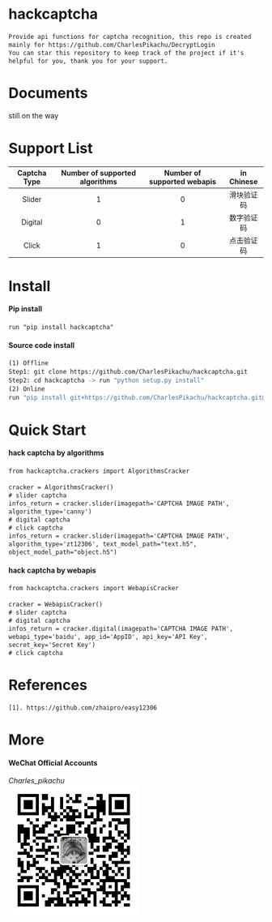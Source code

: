 # hackcaptcha
```
Provide api functions for captcha recognition, this repo is created mainly for https://github.com/CharlesPikachu/DecryptLogin
You can star this repository to keep track of the project if it's helpful for you, thank you for your support.
```

# Documents
still on the way

# Support List
|  Captcha Type        |   Number of supported algorithms    |    Number of supported webapis        |   in Chinese    |
|  :----:              |   :----:                            |    :----:                             |   :----:        |
|  Slider              |   1								 |    0                                  |   滑块验证码    |
|  Digital             |   0								 |    1                                  |   数字验证码    |
|  Click               |   1								 |    0                                  |   点击验证码    |


# Install
#### Pip install
```
run "pip install hackcaptcha"
```
#### Source code install
```sh
(1) Offline
Step1: git clone https://github.com/CharlesPikachu/hackcaptcha.git
Step2: cd hackcaptcha -> run "python setup.py install"
(2) Online
run "pip install git+https://github.com/CharlesPikachu/hackcaptcha.git@master"
```

# Quick Start
#### hack captcha by algorithms
```
from hackcaptcha.crackers import AlgorithmsCracker

cracker = AlgorithmsCracker()
# slider captcha
infos_return = cracker.slider(imagepath='CAPTCHA IMAGE PATH', algorithm_type='canny')
# digital captcha
# click captcha
infos_return = cracker.slider(imagepath='CAPTCHA IMAGE PATH', algorithm_type='zt12306', text_model_path="text.h5", object_model_path="object.h5")
```
#### hack captcha by webapis
```
from hackcaptcha.crackers import WebapisCracker

cracker = WebapisCracker()
# slider captcha
# digital captcha
infos_return = cracker.digital(imagepath='CAPTCHA IMAGE PATH', webapi_type='baidu', app_id='AppID', api_key='API Key', secret_key='Secret Key')
# click captcha
```

# References
```
[1]. https://github.com/zhaipro/easy12306
```

# More
#### WeChat Official Accounts
*Charles_pikachu*  
![img](pikachu.jpg)